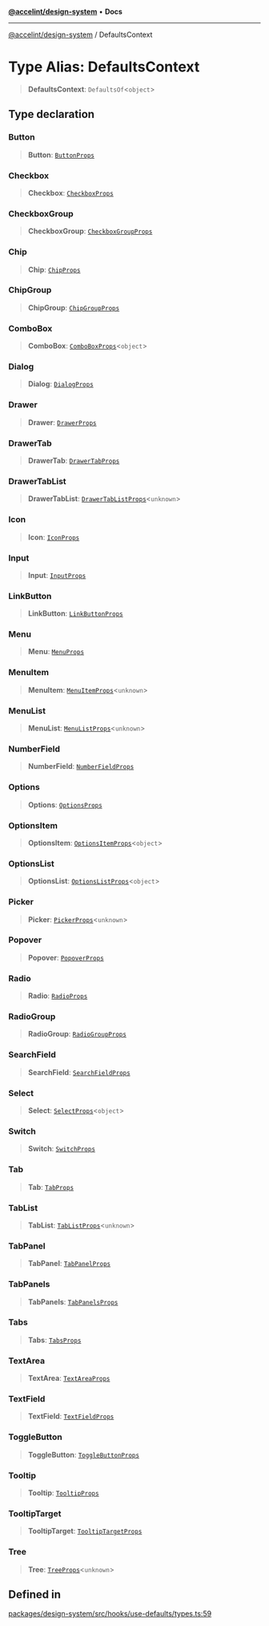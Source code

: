 [**@accelint/design-system**](../README.md) • **Docs**

***

[@accelint/design-system](../README.md) / DefaultsContext

# Type Alias: DefaultsContext

> **DefaultsContext**: `DefaultsOf`\<`object`\>

## Type declaration

### Button

> **Button**: [`ButtonProps`](ButtonProps.md)

### Checkbox

> **Checkbox**: [`CheckboxProps`](CheckboxProps.md)

### CheckboxGroup

> **CheckboxGroup**: [`CheckboxGroupProps`](CheckboxGroupProps.md)

### Chip

> **Chip**: [`ChipProps`](ChipProps.md)

### ChipGroup

> **ChipGroup**: [`ChipGroupProps`](ChipGroupProps.md)

### ComboBox

> **ComboBox**: [`ComboBoxProps`](ComboBoxProps.md)\<`object`\>

### Dialog

> **Dialog**: [`DialogProps`](DialogProps.md)

### Drawer

> **Drawer**: [`DrawerProps`](DrawerProps.md)

### DrawerTab

> **DrawerTab**: [`DrawerTabProps`](DrawerTabProps.md)

### DrawerTabList

> **DrawerTabList**: [`DrawerTabListProps`](DrawerTabListProps.md)\<`unknown`\>

### Icon

> **Icon**: [`IconProps`](IconProps.md)

### Input

> **Input**: [`InputProps`](InputProps.md)

### LinkButton

> **LinkButton**: [`LinkButtonProps`](LinkButtonProps.md)

### Menu

> **Menu**: [`MenuProps`](MenuProps.md)

### MenuItem

> **MenuItem**: [`MenuItemProps`](MenuItemProps.md)\<`unknown`\>

### MenuList

> **MenuList**: [`MenuListProps`](MenuListProps.md)\<`unknown`\>

### NumberField

> **NumberField**: [`NumberFieldProps`](NumberFieldProps.md)

### Options

> **Options**: [`OptionsProps`](OptionsProps.md)

### OptionsItem

> **OptionsItem**: [`OptionsItemProps`](OptionsItemProps.md)\<`object`\>

### OptionsList

> **OptionsList**: [`OptionsListProps`](OptionsListProps.md)\<`object`\>

### Picker

> **Picker**: [`PickerProps`](PickerProps.md)\<`unknown`\>

### Popover

> **Popover**: [`PopoverProps`](PopoverProps.md)

### Radio

> **Radio**: [`RadioProps`](RadioProps.md)

### RadioGroup

> **RadioGroup**: [`RadioGroupProps`](RadioGroupProps.md)

### SearchField

> **SearchField**: [`SearchFieldProps`](SearchFieldProps.md)

### Select

> **Select**: [`SelectProps`](SelectProps.md)\<`object`\>

### Switch

> **Switch**: [`SwitchProps`](SwitchProps.md)

### Tab

> **Tab**: [`TabProps`](TabProps.md)

### TabList

> **TabList**: [`TabListProps`](TabListProps.md)\<`unknown`\>

### TabPanel

> **TabPanel**: [`TabPanelProps`](TabPanelProps.md)

### TabPanels

> **TabPanels**: [`TabPanelsProps`](TabPanelsProps.md)

### Tabs

> **Tabs**: [`TabsProps`](TabsProps.md)

### TextArea

> **TextArea**: [`TextAreaProps`](TextAreaProps.md)

### TextField

> **TextField**: [`TextFieldProps`](TextFieldProps.md)

### ToggleButton

> **ToggleButton**: [`ToggleButtonProps`](ToggleButtonProps.md)

### Tooltip

> **Tooltip**: [`TooltipProps`](TooltipProps.md)

### TooltipTarget

> **TooltipTarget**: [`TooltipTargetProps`](TooltipTargetProps.md)

### Tree

> **Tree**: [`TreeProps`](TreeProps.md)\<`unknown`\>

## Defined in

[packages/design-system/src/hooks/use-defaults/types.ts:59](https://github.com/gohypergiant/standard-toolkit/blob/258694cea8ed8bbd956b3cf5da47c2c9debcf127/packages/design-system/src/hooks/use-defaults/types.ts#L59)
